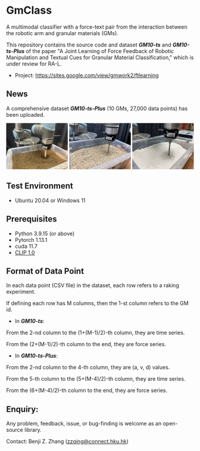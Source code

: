 # GmClass
 A multimodal classifier with a force-text pair from the interaction between the robotic arm and granular materials (GMs).
 
This repository contains the source code and dataset ***GM10-ts*** and ***GM10-ts-Plus*** of the paper "A Joint Learning of Force Feedback of Robotic Manipulation and Textual Cues for Granular Material Classification," which is under review for RA-L.

* Project: https://sites.google.com/view/gmwork2/ftlearning

## News
A comprehensive dataset ***GM10-ts-Plus*** (10 GMs, 27,000 data points) has been uploaded.

![Data collection for GM10-ts-Plus dataset](./Fig/setup.jpg)

## Test Environment
* Ubuntu 20.04 or Windows 11

## Prerequisites 
* Python 3.9.15 (or above)
* Pytorch 1.13.1
* cuda 11.7
* [CLIP 1.0](https://github.com/openai/CLIP)

## Format of Data Point
In each data point (CSV file) in the dataset, each row refers to a raking experiment. 

If defining each row has M columns, then the 1-st column refers to the GM id.  

* In ***GM10-ts***:

From the 2-nd column to the (1+(M-1)/2)-th column, they are time series.

From the (2+(M-1)/2)-th column to the end, they are force series.


* In ***GM10-ts-Plus***:

From the 2-nd column to the 4-th column, they are (a, v, d) values.

From the 5-th column to the (5+(M-4)/2)-th column, they are time series.

From the (6+(M-4)/2)-th column to the end, they are force series.

## Enquiry:
Any problem, feedback, issue, or bug-finding is welcome as an open-source library.

Contact: Benji Z. Zhang (zzqing@connect.hku.hk)
